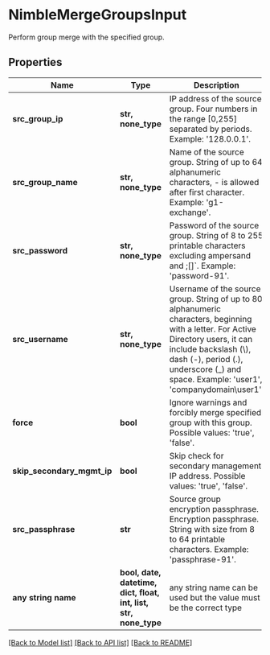# NimbleMergeGroupsInput

Perform group merge with the specified group.

## Properties
Name | Type | Description | Notes
------------ | ------------- | ------------- | -------------
**src_group_ip** | **str, none_type** | IP address of the source group. Four numbers in the range [0,255] separated by periods. Example: &#39;128.0.0.1&#39;. | 
**src_group_name** | **str, none_type** | Name of the source group. String of up to 64 alphanumeric characters, - is allowed after first character. Example: &#39;g1-exchange&#39;. | 
**src_password** | **str, none_type** | Password of the source group. String of 8 to 255 printable characters excluding ampersand and ;[]&#x60;. Example: &#39;password-91&#39;. | 
**src_username** | **str, none_type** | Username of the source group. String of up to 80 alphanumeric characters, beginning with a letter. For Active Directory users, it can include backslash (\\), dash (-), period (.), underscore (_) and space. Example: &#39;user1&#39;, &#39;companydomain\\user1&#39;. | 
**force** | **bool** | Ignore warnings and forcibly merge specified group with this group. Possible values: &#39;true&#39;, &#39;false&#39;. | [optional] 
**skip_secondary_mgmt_ip** | **bool** | Skip check for secondary management IP address. Possible values: &#39;true&#39;, &#39;false&#39;. | [optional] 
**src_passphrase** | **str** | Source group encryption passphrase. Encryption passphrase. String with size from 8 to 64 printable characters. Example: &#39;passphrase-91&#39;. | [optional] 
**any string name** | **bool, date, datetime, dict, float, int, list, str, none_type** | any string name can be used but the value must be the correct type | [optional]

[[Back to Model list]](../README.md#documentation-for-models) [[Back to API list]](../README.md#documentation-for-api-endpoints) [[Back to README]](../README.md)


